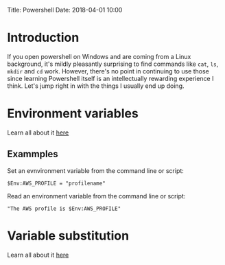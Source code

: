 Title: Powershell
Date: 2018-04-01 10:00

# Introduction

If you open powershell on Windows and are coming from a Linux background, it's mildly pleasantly surprising to find
commands like `cat`, `ls`, `mkdir` and `cd` work. However, there's no point in continuing to use those since learning
Powershell itself is an intellectually rewarding experience I think. Let's jump right in with the things I usually
end up doing.

# Environment variables

Learn all about it [here](https://docs.microsoft.com/en-us/powershell/module/microsoft.powershell.core/about/about_environment_variables?view=powershell-6)

## Exammples

Set an evnvironment variable from the command line or script:

```
$Env:AWS_PROFILE = "profilename"
```

Read an environment variable from the command line or script:

```
"The AWS profile is $Env:AWS_PROFILE"
```

# Variable substitution

Learn all about it [here](https://kevinmarquette.github.io/2017-01-13-powershell-variable-substitution-in-strings/)







